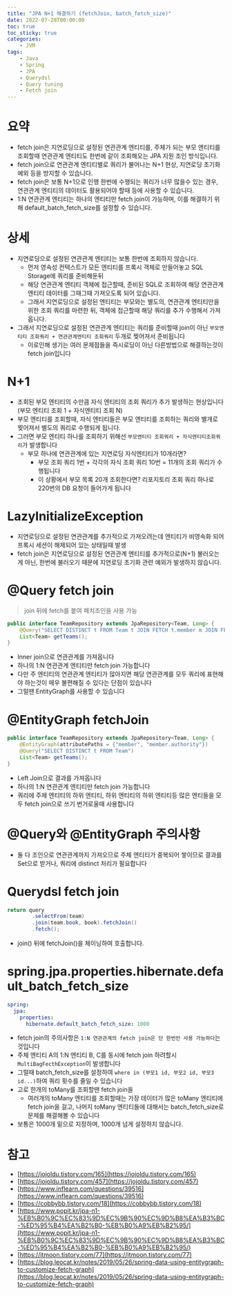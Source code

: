 ```yaml
---
title: "JPA N+1 해결하기 (fetchJoin, batch_fetch_size)"
date: 2022-07-28T00:00:00
toc: true
toc_sticky: true
categories:
    - JVM
tags:
    - Java
    - Spring
    - JPA
    - Querydsl
    - Query tuning
    - Fetch join
---
```


# 요약

- fetch join은 지연로딩으로 설정된 연관관계 엔티티를, 주체가 되는 부모 엔티티를 조회할때 연관관계 엔티티도 한번에 같이 조회해오는 JPA 지원 조인 방식입니다.
- fetch join으로 연관관계 엔티티별로 쿼리가 불어나는 N+1 현상, 지연로딩 초기화 예외 등을 방지할 수 있습니다.
- fetch join은 보통 N+1으로 인행 한번에 수행되는 쿼리가 너무 많을수 있는 경우, 연관관계 엔티티의 데이터도 활용되어야 할때 등에 사용할 수 있습니다.
- 1:N 연관관계 엔티티는 하나의 엔티티만 fetch join이 가능하며, 이를 해결하기 위해 default_batch_fetch_size를 설정할 수 있습니다.

# 상세

- 지연로딩으로 설정된 연관관계 엔티티는 보통 한번에 조회하지 않습니다.
    - 먼저 영속성 컨텍스트가 모든 엔티티를 프록시 객체로 만들어놓고 SQL Storage에 쿼리를 준비해둔뒤
    - 해당 연관관계 엔티티 객체에 접근할때, 준비된 SQL로 조회하여 해당 연관관계 엔티티 데이터를 그때그때 가져오도록 되어 있습니다.
    - 그래서 지연로딩으로 설정된 엔티티는 부모와는 별도의, 연관관계 엔티티만을 위한 조회 쿼리를 마련한 뒤, 객체에 접근할때 해당 쿼리를 추가 수행해서 가져옵니다.
- 그래서 지연로딩으로 설정된 연관관계 엔티티는 쿼리를 준비할때 join이 아닌 `부모엔티티 조회쿼리 + 연관관계엔티티 조회쿼리` 두개로 찢어져서 준비됩니다
    - 이로인해 생기는 여러 문제점들을 즉시로딩이 아닌 다른방법으로 해결하는것이 fetch join입니다

# N+1

- 조회된 부모 엔티티의 수만큼 자식 엔티티의 조회 쿼리가 추가 발생하는 현상입니다 (부모 엔티티 조회 1 + 자식엔티티 조회 N)
- 부모 엔티티를 조회할때, 자식 엔티티들은 부모 엔티티를 조회하는 쿼리와 별개로 찢어져서 별도의 쿼리로 수행되게 됩니다.
- 그러면 부모 엔티티 하나를 조회하기 위해선 `부모엔티티 조회쿼리 + 자식엔티티조회쿼리`가 발생합니다
    - 부모 하나에 연관관계에 있는 지연로딩 자식엔티티가 10개라면?
        - 부모 조회 쿼리 1번 + 각각의 자식 조회 쿼리 10번 = 11개의 조회 쿼리가 수행됩니다
        - 이 상황에서 부모 목록 20개 조회한다면? 리포지토리 조회 쿼리 하나로 220번의 DB 요청이 들어가게 됩니다

# LazyInitializeException

- 지연로딩으로 설정된 연관관계를 추가적으로 가져오려는데 엔티티가 비영속화 되어 프록시 세션이 해제되어 있는 상태일때 발생
- fetch join은 지연로딩으로 설정된 연관관계 엔티티를 추가적으로(N+1) 불러오는게 아닌, 한번에 불러오기 때문에 지연로딩 초기화 관련 예외가 발생하지 않습니다.

# @Query fetch join

> join 뒤에 fetch를 붙여 페치조인을 사용 가능

```java
public interface TeamRepository extends JpaRepository<Team, Long> {
    @Query("SELECT DISTINCT t FROM Team t JOIN FETCH t.member m JOIN FETCH m.memberAuthority ma")
    List<Team> getTeams();
}
```

- Inner join으로 연관관계를 가져옵니다
- 하나의 1:N 연관관계 엔티티만 fetch join 가능합니다
- 다만 주 엔티티의 연관관계 엔티티가 많아지면 해당 연관관계를 모두 쿼리에 표현해야 하는것이 매우 불편해질 수 있다는 단점이 있습니다
- 그럴땐 EntityGraph를 사용할 수 있습니다

# @EntityGraph fetchJoin

```java
public interface TeamRepository extends JpaRepository<Team, Long> {
    @EntityGraph(attributePaths = {"member", "member.authority"})
    @Query("SELECT DISTINCT t FROM Team")
    List<Team> getTeams();
}
```

- Left Join으로 결과를 가져옵니다
- 하나의 1:N 연관관계 엔티티만 fetch join 가능합니다
- 쿼리에 주체 엔티티의 하위 엔티티, 하위 엔티티의 하위 엔티티등 많은 엔티들을 모두 fetch join으로 쓰기 번거로울때 사용합니다

# @Query와 @EntityGraph 주의사항

- 둘 다 조인으로 연관관계까지 가져오므로 주체 엔티티가 중복되어 쌓이므로 결과를 Set으로 받거나, 쿼리에 distinct 처리가 필요합니다

# Querydsl fetch join

```java
return query
        .selectFrom(team)
        .join(team.book, book).fetchJoin()
        .fetch();
```

- join() 뒤에 fetchJoin()을 체이닝하여 호출합니다.

# spring.jpa.properties.hibernate.default_batch_fetch_size

```yaml
spring:
  jpa:
    properties:
      hibernate.default_batch_fetch_size: 1000
```

- fetch join의 주의사항은 `1:N 연관관계의 fetch join은 단 한번만 사용 가능하다`는것입니다
- 주체 엔티티 A의 1:N 엔티티 B, C를 동시에 fetch join 하려할시 `MultiBagFecthException`이 발생합니다
- 그럴때 batch_fetch_size를 설정하여 `where in (부모1 id, 부모2 id, 부모3 id...)`하여 쿼리 횟수를 줄일 수 있습니다
- 고로 한개의 toMany를 조회할땐 fetch join을
  - 여러개의 toMany 엔티티를 조회할때는 가장 데이터가 많은 toMany 엔티티에 fetch join을 걸고, 나머지 toMany 엔티티들에 대해서는 batch_fetch_size로 문제를 해결해볼 수 있습니다
- 보통은 1000개 밑으로 지정하며, 1000개 넘게 설정하지 않습니다.

# 참고

- [https://jojoldu.tistory.com/165](https://jojoldu.tistory.com/165)
- [https://jojoldu.tistory.com/457](https://jojoldu.tistory.com/457)
- [https://www.inflearn.com/questions/39516](https://www.inflearn.com/questions/39516)
- [https://cobbybb.tistory.com/18](https://cobbybb.tistory.com/18)
- [https://www.popit.kr/jpa-n1-%EB%B0%9C%EC%83%9D%EC%9B%90%EC%9D%B8%EA%B3%BC-%ED%95%B4%EA%B2%B0-%EB%B0%A9%EB%B2%95/](https://www.popit.kr/jpa-n1-%EB%B0%9C%EC%83%9D%EC%9B%90%EC%9D%B8%EA%B3%BC-%ED%95%B4%EA%B2%B0-%EB%B0%A9%EB%B2%95/)
- [https://itmoon.tistory.com/77](https://itmoon.tistory.com/77)
- [https://blog.leocat.kr/notes/2019/05/26/spring-data-using-entitygraph-to-customize-fetch-graph](https://blog.leocat.kr/notes/2019/05/26/spring-data-using-entitygraph-to-customize-fetch-graph)